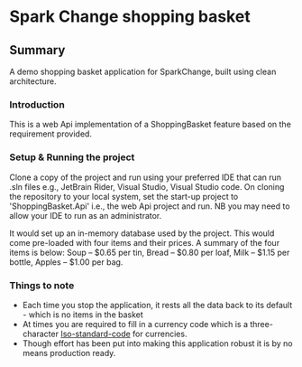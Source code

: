 # Spark Change shopping basket
## Summary
A demo shopping basket application for SparkChange, built using clean architecture.

### Introduction
This is a web Api implementation of a ShoppingBasket feature based on the requirement provided.

### Setup & Running the project
Clone a copy of the project and run using your preferred IDE that can run .sln files
e.g., JetBrain Rider, Visual Studio, Visual Studio code.
On cloning the repository to your local system, set the start-up project to 'ShoppingBasket.Api'
i.e., the web Api project and run. NB you may need to allow your IDE to run as an administrator.

It would set up an in-memory database used by the project. This would come pre-loaded with four items and their prices.
A summary of the four items is below:
Soup – $0.65 per tin, Bread – $0.80 per loaf, Milk – $1.15 per bottle, Apples – $1.00 per bag.

### Things to note
- Each time you stop the application, it rests all the data back to its default - which is no items in the basket
- At times you are required to fill in a currency code which is a three-character [Iso-standard-code](https://en.wikipedia.org/wiki/ISO_4217) for currencies.
- Though effort has been put into making this application robust it is by no means production ready.
